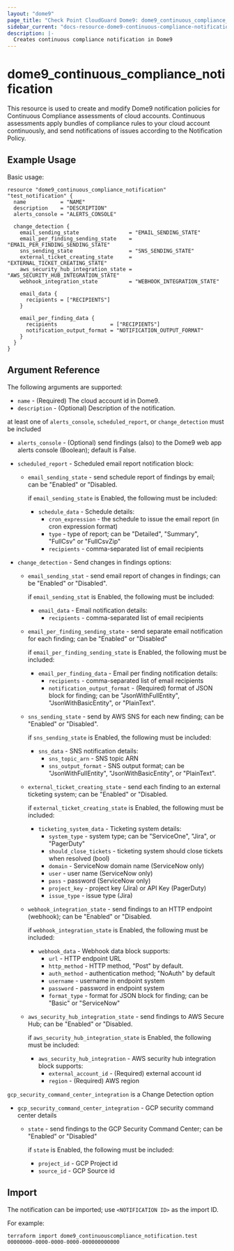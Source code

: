 ```yaml
---
layout: "dome9"
page_title: "Check Point CloudGuard Dome9: dome9_continuous_compliance_notification"
sidebar_current: "docs-resource-dome9-continuous-compliance-notification"
description: |-
  Creates continuous compliance notification in Dome9
---
```


# dome9_continuous_compliance_notification

This resource is used  to create and modify Dome9  notification policies for Continuous Compliance assessments of cloud accounts. Continuous assessments apply bundles of compliance rules to your cloud account continuously, and send notifications of issues according to the Notification Policy.

## Example Usage

Basic usage:

```hcl
resource "dome9_continuous_compliance_notification" "test_notification" {
  name           = "NAME"
  description    = "DESCRIPTION"
  alerts_console = "ALERTS_CONSOLE"

  change_detection {
    email_sending_state                = "EMAIL_SENDING_STATE"
    email_per_finding_sending_state    = "EMAIL_PER_FINDING_SENDING_STATE"
    sns_sending_state                  = "SNS_SENDING_STATE"
    external_ticket_creating_state     = "EXTERNAL_TICKET_CREATING_STATE"
    aws_security_hub_integration_state = "AWS_SECURITY_HUB_INTEGRATION_STATE"
    webhook_integration_state          = "WEBHOOK_INTEGRATION_STATE"

    email_data {
      recipients = ["RECIPIENTS"]
    }

    email_per_finding_data {
      recipients                 = ["RECIPIENTS"]
      notification_output_format = "NOTIFICATION_OUTPUT_FORMAT"
    }
  }
}

```

## Argument Reference

The following arguments are supported:

* `name` - (Required) The cloud account id in Dome9.
* `description` - (Optional) Description of the notification.

at least one of  `alerts_console`, `scheduled_report`, or `change_detection` must be included

* `alerts_console` - (Optional) send  findings (also) to the Dome9 web app alerts console (Boolean); default is False.

* `scheduled_report` - Scheduled email report notification  block:
    * `email_sending_state` - send schedule report of findings by email; can be  "Enabled" or "Disabled.
	
		if `email_sending_state` is Enabled, the following must be included:
	
		* `schedule_data` -  Schedule details:
			* `cron_expression` -  the schedule to issue the email report (in cron expression format)
			* `type` - type of report; can be  "Detailed", "Summary", "FullCsv" or "FullCsvZip"
			* `recipients` - comma-separated list of email recipients

* `change_detection` -   Send changes in findings options:
    * `email_sending_stat` - send email report of changes in findings; can be "Enabled" or "Disabled".
	
		if `email_sending_stat`  is Enabled, the following must be included:
	
		* `email_data` - Email notification details:
			* `recipients` -  comma-separated list of email recipients

    * `email_per_finding_sending_state` - send separate email  notification for each finding; can be "Enabled" or "Disabled"
	
		if `email_per_finding_sending_state`  is Enabled, the following must be included:

		* `email_per_finding_data` - Email per finding notification details:
			* `recipients` - comma-separated list of email recipients
			* `notification_output_format` - (Required) format of JSON block for finding; can be  "JsonWithFullEntity", "JsonWithBasicEntity", or "PlainText".
	
    * `sns_sending_state` - send  by AWS SNS for each new finding; can be  "Enabled" or "Disabled".
    
		if `sns_sending_state`  is Enabled, the following must be included:
	
		* `sns_data` - SNS notification details:
			* `sns_topic_arn` - SNS topic ARN
			* `sns_output_format` - SNS output format; can be  "JsonWithFullEntity", "JsonWithBasicEntity", or "PlainText".
    
	* `external_ticket_creating_state` - send each finding to an external ticketing system; can be  "Enabled" or "Disabled.
    
		if `external_ticket_creating_state`  is Enabled, the following must be included:
	
		* `ticketing_system_data` - Ticketing system details:
			* `system_type` - system type; can be "ServiceOne", "Jira", or "PagerDuty"
			* `should_close_tickets` - ticketing system should close tickets when resolved (bool)
			* `domain` - ServiceNow domain name (ServiceNow only)
			* `user` - user name (ServiceNow only)
			* `pass` - password (ServiceNow only)
			* `project_key` - project key (Jira) or API Key (PagerDuty)
			* `issue_type` - issue type (Jira)
	
   
    * `webhook_integration_state` - send findings to an HTTP endpoint (webhook); can be  "Enabled" or "Disabled.
	
		if `webhook_integration_state`  is Enabled, the following must be included:
		
		* `webhook_data` - Webhook data block supports:
			* `url` - HTTP endpoint URL 
			* `http_method` - HTTP method, "Post" by default.
			* `auth_method` - authentication method; "NoAuth" by default
			* `username` - username in endpoint system
			* `password` - password in endpoint system
			* `format_type` - format for JSON block for finding; can be "Basic" or "ServiceNow"
		
	 * `aws_security_hub_integration_state` - send findings to AWS Secure Hub; can be "Enabled" or "Disabled.
	
		if `aws_security_hub_integration_state`  is Enabled, the following must be included:
		
		* `aws_security_hub_integration` - AWS security hub integration block supports:
			* `external_account_id` - (Required) external account id
			* `region` - (Required) AWS region	
		
`gcp_security_command_center_integration` is a Change Detection option

* `gcp_security_command_center_integration` - GCP security command center details
    * `state` - send findings to the GCP Security Command Center; can be "Enabled" or "Disabled" 
    
		if `state` is Enabled, the following must be included:
	
		* `project_id` - GCP Project id 
		* `source_id` - GCP Source id 

## Import

The notification can be imported; use `<NOTIFICATION ID>` as the import ID. 

For example:

```shell
terraform import dome9_continuouscompliance_notification.test 00000000-0000-0000-0000-000000000000
```
